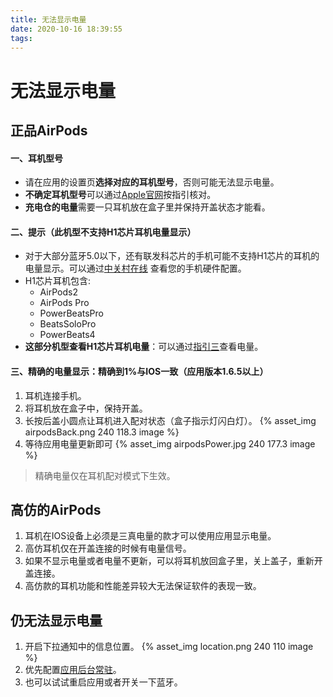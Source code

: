 ```yaml
---
title: 无法显示电量
date: 2020-10-16 18:39:55
tags:
---
```


# 无法显示电量

## 正品AirPods

#### 一、耳机型号
* 请在应用的设置页**选择对应的耳机型号**，否则可能无法显示电量。
* **不确定耳机型号**可以通过[Apple官网](https://support.apple.com/zh-cn/HT209580)按指引核对。
* **充电仓的电量**需要一只耳机放在盒子里并保持开盖状态才能看。

#### 二、提示（此机型不支持H1芯片耳机电量显示）
* 对于大部分蓝牙5.0以下，还有联发科芯片的手机可能不支持H1芯片的耳机的电量显示。可以通过[中关村在线](http://www.zol.com.cn/) 查看您的手机硬件配置。
* H1芯片耳机包含:
    * AirPods2
    * AirPods Pro
    * PowerBeatsPro
    * BeatsSoloPro
    * PowerBeats4
* **这部分机型查看H1芯片耳机电量**：可以通过[指引三](#三、精确的电量显示：精确到1-与IOS一致（应用版本1-6-5以上）)查看电量。

#### 三、精确的电量显示：精确到1%与IOS一致（应用版本1.6.5以上）
1. 耳机连接手机。
2. 将耳机放在盒子中，保持开盖。
3. 长按后盖小圆点让耳机进入配对状态（盒子指示灯闪白灯）。
{% asset_img airpodsBack.png 240 118.3 image %}
4. 等待应用电量更新即可
{% asset_img airpodsPower.jpg 240 177.3 image %}
> 精确电量仅在耳机配对模式下生效。
    
## 高仿的AirPods
1. 耳机在IOS设备上必须是三真电量的款才可以使用应用显示电量。
2. 高仿耳机仅在开盖连接的时候有电量信号。
3. 如果不显示电量或者电量不更新，可以将耳机放回盒子里，关上盖子，重新开盖连接。
4. 高仿款的耳机功能和性能差异较大无法保证软件的表现一致。

## 仍无法显示电量
1. 开启下拉通知中的信息位置。
   {% asset_img location.png 240 110 image %}
2. 优先配置[应用后台常驻](/2020/12/22/normal-permanent/#后台常驻设置)。
3. 也可以试试重启应用或者开关一下蓝牙。



